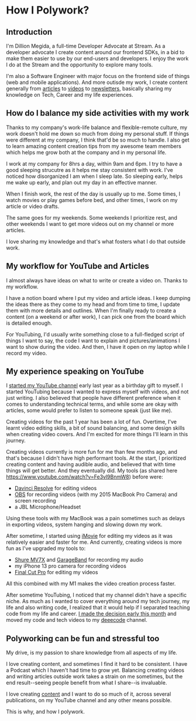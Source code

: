 # How I Polywork?

## Introduction

I'm Dillion Megida, a full-time Developer Advocate at Stream. As a developer advocate I create content around our frontend SDKs, in a bid to make them easier to use by our end-users and developers. I enjoy the work I do at the Stream and the opportunity to explore many tools.

I'm also a Software Engineer with major focus on the frontend side of things (web and mobile applications). And more outisde my work, I create content generally from [articles](http://dillionmegida.com/blog) to [videos](https://youtube.com/c/dillionmegida) to [newsletters](http://newsletter.dillionmegida.com), basically sharing my knowledge on Tech, Career and my life experiences.

## How do I balance my side activities with my work

Thanks to my company's work-life balance and flexible-remote culture, my work doesn't hold me down so much from doing my personal stuff. If things were different at my company, I think that'd be so much to handle. I also get to learn amazing content creation tips from my awesome team members which helps me grow both at the company and in my personal life.

I work at my company for 8hrs a day, within 9am and 6pm. I try to have a good sleeping strucutre as it helps me stay consistent with work. I've noticed how disorganized I am when I sleep late. So sleeping early, helps me wake up early, and plan out my day in an effective manner.

When I finish work, the rest of the day is usually up to me. Some times, I watch movies or play games before bed, and other times, I work on my article or video drafts.

The same goes for my weekends. Some weekends I prioritize rest, and other weekends I want to get more videos out on my channel or more articles.

I love sharing my knowledge and that's what fosters what I do that outside work.

## My workflow for YouTube and Articles

I almost always have ideas on what to write or create a video on. Thanks to my workflow.

I have a notion board where I put my video and article ideas. I keep dumping the ideas there as they come to my head and from time to time, I update them with more details and outlines. When I'm finally ready to create a content (on a weekend or after work), I can pick one from the board which is detailed enough.

For YouTubing, I'd usually write something close to a full-fledged script of things I want to say, the code I want to explain and pictures/animations I want to show during the video. And then, I have it open on my laptop while I record my video.

## My experience speaking on YouTube

I [started my YouTube channel](https://www.youtube.com/watch?v=mXd6AsU_Dyg&t=2s) early last year as a birthday gift to myself. I started YouTubing because I wanted to express myself with videos, and not just writing. I also believed that people have different preference when it comes to understanding technical terms, and while some are okay with articles, some would prefer to listen to someone speak (just like me).

Creating videos for the past 1 year has been a lot of fun. Overtime, I've learnt video editing skills, a bit of sound balancing, and some design skills when creating video covers. And I'm excited for more things I'll learn in this journey.

Creating videos currently is more fun for me than few months ago, and that's because I didn't have high performant tools. At the start, I prioritized creating content and having audible audio, and believed that with time things will get better. And they eventually did. My tools (as shared here https://www.youtube.com/watch?v=Fe3vl9BnmW8) before were:

- [Davinci Resolve](https://www.blackmagicdesign.com/nl/products/davinciresolve/) for editing videos
- [OBS](https://obsproject.com/) for recording videos (with my 2015 MacBook Pro Camera) and screen recording
- a JBL Microphone/Headset

Using these tools with my MacBook was a pain sometimes such as delays in exporting videos, system hanging and slowing down my work.

After sometime, I started using [iMovie](https://www.apple.com/imovie/) for editing my videos as it was relatively easier and faster for me. And currently, creating videos is more fun as I've upgraded my tools to:

- [Shure MV7X](https://www.tonecontrol.nl/shure-mv7x) and [GarageBand](https://www.apple.com/mac/garageband/) for recording my audio
- my iPhone 13 pro camera for recording videos
- [Final Cut Pro](https://www.apple.com/nl/final-cut-pro/) for editing my videos

All this combined with my M1 makes the video creation process faster.

After sometime YouTubing, I noticed that my channel didn't have a specific niche. As much as I wanted to cover everything around my tech journey, my life and also writing code, I realized that it would help if I separated teaching code from my life and career. [I made the decision early this month](https://www.youtube.com/watch?v=mXd6AsU_Dyg&t=2s) and moved my code and tech videos to my [deeecode](https://www.youtube.com/channel/UCYcBEebHKfCZZKigbGa5Kpg) channel.

## Polyworking can be fun and stressful too

My drive, is my passion to share knowledge from all aspects of my life.

I love creating content, and sometimes I find it hard to be consistent. I have a Podcast which I haven't had time to grow yet. Balancing creating videos and writing articles outside work takes a strain on me sometimes, but the end result--seeing people benefit from what I share--is invaluable.

I love creating [content](https://dillionmegida.com/content) and I want to do so much of it, across several publications, on my YouTube channel and any other means possible.

This is why, and how I polywork.
